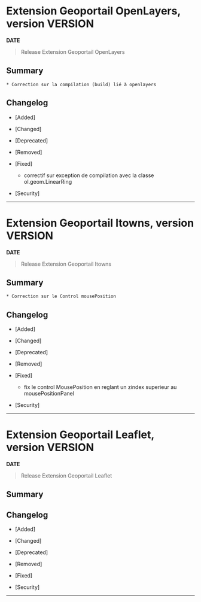 # Extension Geoportail OpenLayers, version __VERSION__

**__DATE__**
> Release Extension Geoportail OpenLayers

## Summary

	* Correction sur la compilation (build) lié à openlayers

## Changelog

* [Added]

* [Changed]

* [Deprecated]

* [Removed]

* [Fixed]

	-  correctif sur exception de compilation avec la classe ol.geom.LinearRing

* [Security]

---

# Extension Geoportail Itowns, version __VERSION__

**__DATE__**
> Release Extension Geoportail Itowns

## Summary

	* Correction sur le Control mousePosition

## Changelog

* [Added]

* [Changed]

* [Deprecated]

* [Removed]

* [Fixed]

	- fix le control MousePosition en reglant un zindex superieur au mousePositionPanel

* [Security]

---

# Extension Geoportail Leaflet, version __VERSION__

**__DATE__**
> Release Extension Geoportail Leaflet

## Summary

## Changelog

* [Added]

* [Changed]

* [Deprecated]

* [Removed]

* [Fixed]

* [Security]

---
